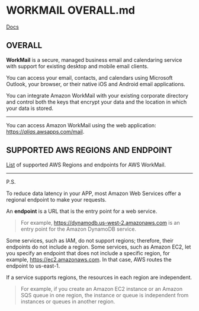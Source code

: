 # WORKMAIL OVERALL.md

[Docs](https://docs.aws.amazon.com/workmail/latest/adminguide/what_is.html)



## OVERALL

**WorkMail** is a secure, managed business email and calendaring service with support for existing desktop and mobile email clients. 

You can access your email, contacts, and calendars using Microsoft Outlook, your browser, or their native iOS and Android email applications. 

You can integrate Amazon WorkMail with your existing corporate directory and control both the keys that encrypt your data and the location in which your data is stored.

_________

You can access Amazon WorkMail using the web application: [https://*alias*.awsapps.com/mail](https://*alias*.awsapps.com/mail).





## SUPPORTED AWS REGIONS AND ENDPOINT

[List](https://docs.aws.amazon.com/general/latest/gr/rande.html#wm_region) of supported AWS Regions and endpoints for AWS WorkMail.

__________

P.S.

To reduce data latency in your APP, most Amazon Web Services offer a regional endpoint to make your requests. 

An **endpoint** is a URL that is the entry point for a web service. 

> For example, https://dynamodb.us-west-2.amazonaws.com is an entry point for the Amazon DynamoDB service.

Some services, such as IAM, do not support regions; therefore, their endpoints do not include a region. Some services, such as Amazon EC2, let you specify an endpoint that does not include a specific region, for example, https://ec2.amazonaws.com. In that case, AWS routes the endpoint to us-east-1.

If a service supports regions, the resources in each region are independent. 

> For example, if you create an Amazon EC2 instance or an Amazon SQS queue in one region, the instance or queue is independent from instances or queues in another region.






























